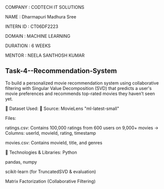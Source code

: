 COMPANY : CODTECH IT SOLUTIONS

NAME : Dharmapuri Madhura Sree

INTERN ID : CT06DF2223

DOMAIN : MACHINE LEARNING

DURATION : 6 WEEKS

MENTOR : NEELA SANTHOSH KUMAR

## Task-4--Recommendation-System

To build a personalized movie recommendation system using collaborative filtering with Singular Value Decomposition (SVD) that predicts a user's movie preferences and recommends top-rated movies they haven’t seen yet.

📂 Dataset Used:
📁 Source: MovieLens "ml-latest-small"

Files:

ratings.csv: Contains 100,000 ratings from 600 users on 9,000+ movies
→ Columns: userId, movieId, rating, timestamp

movies.csv: Contains movieId, title, and genres

🔧 Technologies & Libraries:
Python

pandas, numpy

scikit-learn (for TruncatedSVD & evaluation)

Matrix Factorization (Collaborative Filtering)

## 
